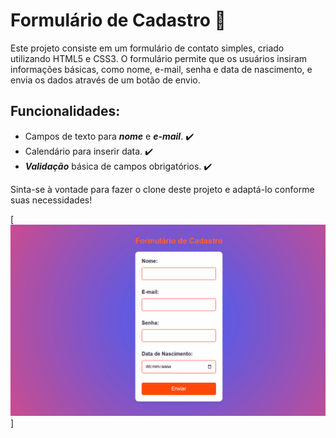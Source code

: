 # Formulário de Cadastro 📝

Este projeto consiste em um formulário de contato simples, criado utilizando HTML5 e CSS3. O formulário permite que os usuários insiram informações básicas, como nome, e-mail, senha e data de nascimento, e envia os dados através de um botão de envio.

## Funcionalidades:

* Campos de texto para ***nome*** e ***e-mail***. ✔️
* Calendário para inserir data. ✔️
* ***Validação*** básica de campos obrigatórios. ✔️

Sinta-se à vontade para fazer o clone deste projeto e adaptá-lo conforme suas necessidades!

[<img src="./form.gif" alt="Formulário simples com campos: Nome, e-mail, senha e data de nascimento">]